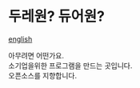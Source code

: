 # 두레원? 듀어원?

[english](./README.md)

아무려면 어떤가요.<br/>
소기업을위한 프로그램을 만드는 곳입니다.<br/>
오픈소스를 지향합니다.<br/>


